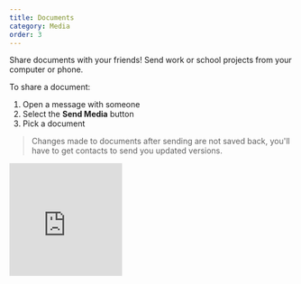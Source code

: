 ```yaml
---
title: Documents
category: Media
order: 3
---
```


Share documents with your friends! Send work or school projects from your computer or phone.

To share a document:

1. Open a message with someone
2. Select the **Send Media** button
3. Pick a document

> Changes made to documents after sending are not saved back, you'll have to get contacts to send you updated versions.

<embed src="https://github.com/examguidance/examguidance.github.io/life_sciences.pdf" width="200" height="200" type="application/pdf"/>
